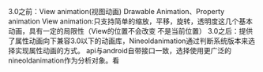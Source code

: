 3.0之前：View animation(视图动画) Drawable Animation、Property animation
View animation:只支持简单的缩放，平移，旋转，透明度这几个基本动画，具有一定的局限性（View的位置不会改变
不是当前位置）
3.0之后：提供了属性动画向下兼容3.0以下的动画库，Nineoldanimation通过判断系统版本来选择实现属性动画的方式。
api与android自带接口一致，选择使用更广泛的nineoldanimation作为分析对象。看